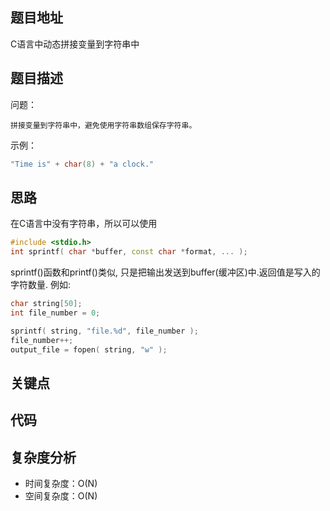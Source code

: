<!--
 * @Date        : 2020-05-02 20:37:47
 * @LastEditors : anlzou
 * @Github      : https://github.com/anlzou
 * @LastEditTime: 2020-06-01 23:50:40
 * @FilePath    : \algorithm\problems\M0009_concatenate-string.md
 * @Describe    : 
 -->
## 题目地址
C语言中动态拼接变量到字符串中

## 题目描述

问题：
```
拼接变量到字符串中，避免使用字符串数组保存字符串。
```
示例：
```c++
"Time is" + char(8) + "a clock."
```

## 思路
在C语言中没有字符串，所以可以使用
```c++
#include <stdio.h>
int sprintf( char *buffer, const char *format, ... );
```
sprintf()函数和printf()类似, 只是把输出发送到buffer(缓冲区)中.返回值是写入的字符数量. 例如: 
```c++
char string[50];
int file_number = 0;

sprintf( string, "file.%d", file_number );
file_number++;
output_file = fopen( string, "w" );
```

## 关键点


## 代码


## 复杂度分析

- 时间复杂度：O(N)
- 空间复杂度：O(N)